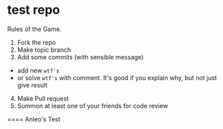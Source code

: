 test repo
====

Rules of the Game.

1. Fork the repo
2. Make topic branch
3. Add some commits (with sensible message)
 - add new `wtf's`
 - or solve `wtf's` with comment. It's good if you explain why, but not just give result
4. Make Pull request
5. Summon at least one of your friends for code review




====
Anleo's Test
